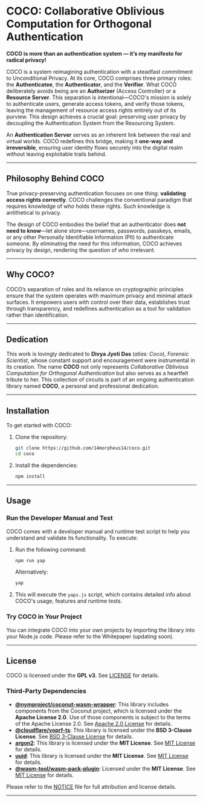 # COCO: Collaborative Oblivious Computation for Orthogonal Authentication

**COCO is more than an authentication system — it’s my manifesto for radical privacy!**  

COCO is a system reimagining authentication with a steadfast commitment to Unconditional Privacy. At its core, COCO comprises three primary roles: the **Authenticatee**, the **Authenticator**, and the **Verifier**. What COCO deliberately avoids being are an **Authorizer** (Access Controller) or a **Resource Server**. This separation is intentional—COCO's mission is solely to authenticate users, generate access tokens, and verify those tokens, leaving the management of resource access rights entirely out of its purview. This design achieves a crucial goal: preserving user privacy by decoupling the Authentication System from the Resourcing System.

An **Authentication Server** serves as an inherent link between the real and virtual worlds. COCO redefines this bridge, making it **one-way and irreversible**, ensuring user identity flows securely into the digital realm without leaving exploitable trails behind.

---

## Philosophy Behind COCO

True privacy-preserving authentication focuses on one thing: **validating access rights correctly**. COCO challenges the conventional paradigm that requires knowledge of *who* holds these rights. Such knowledge is antithetical to privacy.

The design of COCO embodies the belief that an authenticator does **not need to know**—let alone store—usernames, passwords, passkeys, emails, or any other Personally Identifiable Information (PII) to authenticate someone. By eliminating the need for this information, COCO achieves privacy by design, rendering the question of *who* irrelevant.

---

## Why COCO?

COCO’s separation of roles and its reliance on cryptographic principles ensure that the system operates with maximum privacy and minimal attack surfaces. It empowers users with control over their data, establishes trust through transparency, and redefines authentication as a tool for validation rather than identification.

---

## Dedication

This work is lovingly dedicated to **Divya Jyoti Das** (*alias: Coco*), *Forensic Scientist*, whose constant support and encouragement were instrumental in its creation. The name **COCO** not only represents *Collaborative Oblivious Computation for Orthogonal Authentication* but also serves as a heartfelt tribute to her. This collection of circuits is part of an ongoing authentication library named **COCO**, a personal and professional dedication.

---

## Installation

To get started with COCO:

1. Clone the repository:
   ```bash
   git clone https://github.com/14morpheus14/coco.git
   cd coco
   ```

2. Install the dependencies:
   ```bash
   npm install
   ```

---

## Usage

### Run the Developer Manual and Test

COCO comes with a developer manual and runtime test script to help you understand and validate its functionality. To execute:

1. Run the following command:
   ```bash
   npm run yap
   ```
   Alternatively:
   ```bash
   yap
   ```

2. This will execute the `yaps.js` script, which contains detailed info about COCO's usage, features and runtime tests.

### Try COCO in Your Project

You can integrate COCO into your own projects by importing the library into your Node.js code. Please refer to the Whitepaper (updating soon).

---

## License

COCO is licensed under the **GPL v3**. See [LICENSE](LICENSE) for details.

### Third-Party Dependencies

- **[@nymproject/coconut-wasm-wrapper](https://github.com/nymtech/coconut)**: This library includes components from the Coconut project, which is licensed under the **Apache License 2.0**. Use of those components is subject to the terms of the Apache License 2.0. See [Apache 2.0 License](https://www.apache.org/licenses/LICENSE-2.0) for details.
- **[@cloudflare/voprf-ts](https://www.npmjs.com/package/@cloudflare/voprf-ts)**: This library is licensed under the **BSD 3-Clause License**. See [BSD 3-Clause License](https://opensource.org/licenses/BSD-3-Clause) for details.
- **[argon2](https://www.npmjs.com/package/argon2)**: This library is licensed under the **MIT License**. See [MIT License](https://opensource.org/licenses/MIT) for details.
- **[uuid](https://www.npmjs.com/package/uuid)**: This library is licensed under the **MIT License**. See [MIT License](https://opensource.org/licenses/MIT) for details.
- **[@wasm-tool/wasm-pack-plugin](https://github.com/wasm-tool/wasm-pack-plugin)**: Licensed under the **MIT License**. See [MIT License](https://opensource.org/licenses/MIT) for details.

Please refer to the [NOTICE](NOTICE) file for full attribution and license details.

---
